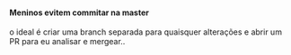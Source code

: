 #### Meninos evitem commitar na master

o ideal é criar uma branch separada para quaisquer alterações e abrir um PR para eu analisar e mergear..
